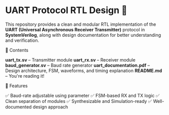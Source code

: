 # UART Protocol RTL Design 🚀

This repository provides a clean and modular RTL implementation of the **UART (Universal Asynchronous Receiver Transmitter)** protocol in **SystemVerilog**, along with design documentation for better understanding and verification.


📁 Contents

  **uart_tx.sv** – Transmitter module
  **uart_rx.sv** – Receiver module
  **baud_generator.sv** – Baud rate generator
  **uart_documentation.pdf** – Design architecture, FSM, waveforms, and timing explanation
  **README.md** – You're reading it!


📌 Features

✅ Baud-rate adjustable using parameter
✅ FSM-based RX and TX logic
✅ Clean separation of modules
✅ Synthesizable and Simulation-ready
✅ Well-documented design approach
